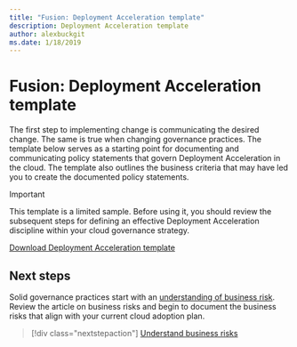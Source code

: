 ```yaml
---
title: "Fusion: Deployment Acceleration template"
description: Deployment Acceleration template
author: alexbuckgit
ms.date: 1/18/2019
---
```


# Fusion: Deployment Acceleration template

The first step to implementing change is communicating the desired change. The same is true when changing governance practices. The template below serves as a starting point for documenting and communicating policy statements that govern Deployment Acceleration in the cloud. The template also outlines the business criteria that may have led you to create the documented policy statements.

> [!IMPORTANT]
> This template is a limited sample. Before using it, you should review the subsequent steps for defining an effective Deployment Acceleration discipline within your cloud governance strategy.

<!-- markdownlint-disable MD033 -->

<a href="https://archcenter.blob.core.windows.net/cdn/fusion/governance/Identity Baseline Template.docx">Download Deployment Acceleration template</a>

<!-- markdownlint-enable MD033 -->

## Next steps

Solid governance practices start with an [understanding of business risk](./business-risks.md). Review the article on business risks and begin to document the business risks that align with your current cloud adoption plan.

> [!div class="nextstepaction"]
> [Understand business risks](./business-risks.md)
